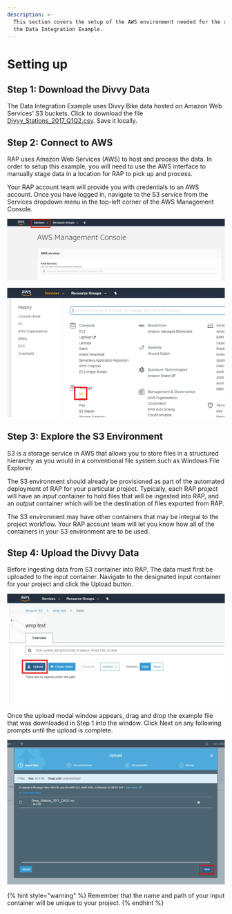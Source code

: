 ```yaml
---
description: >-
  This section covers the setup of the AWS environment needed for the rest of
  the Data Integration Example.
---
```


# Setting up

## Step 1: Download the Divvy Data

The Data Integration Example uses Divvy Bike data hosted on Amazon Web Services' S3 buckets. Click to download the file [Divvy\_Stations\_2017\_Q1Q2.csv](https://wmp-rap-sample-data.s3.us-east-2.amazonaws.com/source-files/Divvy_Stations_2017_Q1Q2.csv). Save it locally.

## Step 2: Connect to AWS

RAP uses Amazon Web Services \(AWS\) to host and process the data. In order to setup this example, you will need to use the AWS interface to manually stage data in a location for RAP to pick up and process.

Your RAP account team will provide you with credentials to an AWS account. Once you have logged in, navigate to the S3 service from the Services dropdown menu in the top-left corner of the AWS Management Console.

![Navigate to the S3 service in AWS \(Step 1\)](../../.gitbook/assets/aws-management-console.jpg)

![Navigate to the S3 service in AWS \(Step 2\)](../../.gitbook/assets/aws-management-console-2.jpg)

## Step 3: Explore the S3 Environment

S3 is a storage service in AWS that allows you to store files in a structured hierarchy as you would in a conventional file system such as Windows File Explorer.

The S3 environment should already be provisioned as part of the automated deployment of RAP for your particular project. Typically, each RAP project will have an _input_ container to hold files that will be ingested into RAP, and an _output_ container which will be the destination of files exported from RAP. 

The S3 environment may have other containers that may be integral to the project workflow. Your RAP account team will let you know how all of the containers in your S3 environment are to be used. 

## Step 4: Upload the Divvy Data

Before ingesting data from S3 container into RAP, The data must first be uploaded to the input container. Navigate to the designated input container for your project and click the Upload button.  

![Navigate to the input container and click Upload](../../.gitbook/assets/navigate-to-input-container.jpg)

Once the upload modal window appears, drag and drop the example file that was downloaded in Step 1 into the window. Click Next on any following prompts until the upload is complete. 

![Upload the example file](../../.gitbook/assets/upload-example-file.jpg)

{% hint style="warning" %}
Remember that the name and path of your input container will be unique to your project.
{% endhint %}

